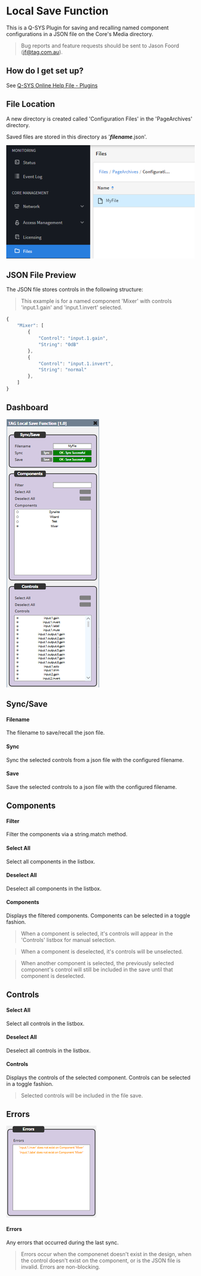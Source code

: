 # Local Save Function

This is a Q-SYS Plugin for saving and recalling named component configurations in a JSON file on the Core's Media directory.

> Bug reports and feature requests should be sent to Jason Foord (jf@tag.com.au).

## How do I get set up?

See [Q-SYS Online Help File - Plugins](https://q-syshelp.qsc.com/#Schematic_Library/plugins.htm)

## File Location

A new directory is created called 'Configuration Files' in the 'PageArchives' directory.

Saved files are stored in this directory as '***filename***.json'.

![File Location](./screenshots/file-location.png)

## JSON File Preview

The JSON file stores controls in the following structure:

> This example is for a named component 'Mixer' with controls 'input.1.gain' and 'input.1.invert' selected.

```javascript
{
    "Mixer": [
        {
            "Control": "input.1.gain",
            "String": "0dB"
        },
        {
            "Control": "input.1.invert",
            "String": "normal"
        },
    ]
}
```

## Dashboard
![Dashboard](./screenshots/dashboard.png)

## Sync/Save

#### Filename

The filename to save/recall the json file.

#### Sync

Sync the selected controls from a json file with the configured filename.

#### Save

Save the selected controls to a json file with the configured filename.

## Components

#### Filter

Filter the components via a string.match method.

#### Select All

Select all components in the listbox.

#### Deselect All

Deselect all components in the listbox.

#### Components

Displays the filtered components. Components can be selected in a toggle fashion.

> When a component is selected, it's controls will appear in the 'Controls' listbox for manual selection.

> When a component is deselected, it's controls will be unselected.

> When another component is selected, the previously selected component's control will still be included in the save until that component is deselected.

## Controls

#### Select All

Select all controls in the listbox.

#### Deselect All

Deselect all controls in the listbox.

#### Controls

Displays the controls of the selected component. Controls can be selected in a toggle fashion.

> Selected controls will be included in the file save.

## Errors
![Errors](./screenshots/errors.png)

#### Errors

Any errors that occurred during the last sync.

> Errors occur when the componenet doesn't exist in the design, when the control doesn't exist on the component, or is the JSON file is invalid. Errors are non-blocking.